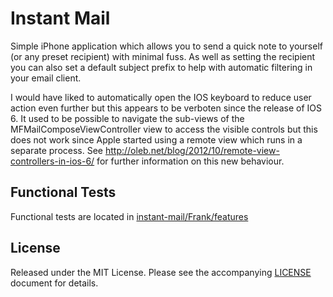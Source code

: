 # Instant Mail

Simple iPhone application which allows you to send a quick note to yourself (or any preset recipient) with minimal fuss. As well as setting the recipient you can also set a default subject prefix to help with automatic filtering in your email client.

I would have liked to automatically open the IOS keyboard to reduce user action even further but this appears to be verboten since the release of IOS 6. It used to be possible to navigate the sub-views of the MFMailComposeViewController view to access the visible controls but this does not work since Apple started using a remote view 
which runs in a separate process. See http://oleb.net/blog/2012/10/remote-view-controllers-in-ios-6/ for further information on this new behaviour.

## Functional Tests

Functional tests are located in [instant-mail/Frank/features](instant-mail/Frank/features)
    
## License

Released under the MIT License. Please see the accompanying [LICENSE](LICENSE) document for details.
